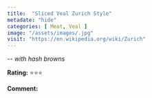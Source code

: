```yaml
---
title:  "Sliced Veal Zurich Style"
metadate: "hide"
categories: [ Meat, Veal ]
image: "/assets/images/.jpg"
visit: "https://en.wikipedia.org/wiki/Zurich"
---
```


_-- with hash browns_

**Rating:** ⭐️⭐️⭐️  
  
**Comment:**
